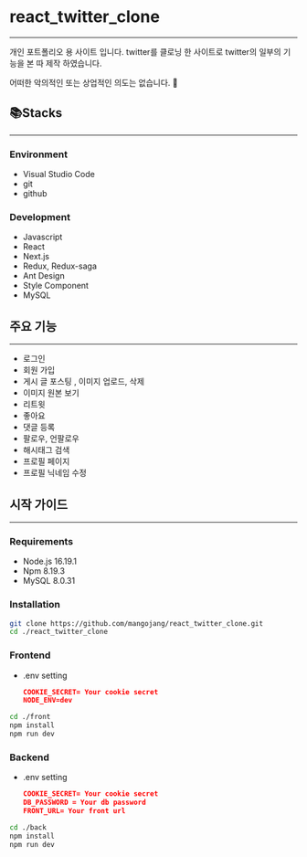 # react_twitter_clone

---

개인 포트폴리오 용 사이트 입니다.  twitter를 클로닝 한 사이트로 twitter의 일부의 기능을 본 따 제작 하였습니다.  

어떠한 악의적인 또는 상업적인 의도는 없습니다. 🙏


## 📚Stacks

---

### Environment

- Visual Studio Code
- git
- github

### Development

- Javascript
- React
- Next.js
- Redux, Redux-saga
- Ant Design
- Style Component
- MySQL


## 주요 기능

---

- 로그인
- 회원 가입
- 게시 글 포스팅 , 이미지 업로드, 삭제
- 이미지 원본 보기
- 리트윗
- 좋아요
- 댓글 등록
- 팔로우, 언팔로우
- 해시태그 검색
- 프로필 페이지
- 프로필 닉네임 수정

## 시작 가이드

---

### Requirements

- Node.js 16.19.1
- Npm 8.19.3
- MySQL 8.0.31

### Installation

```bash
git clone https://github.com/mangojang/react_twitter_clone.git 
cd ./react_twitter_clone
```

### Frontend

- .env setting
    
    ```json
    COOKIE_SECRET= Your cookie secret
    NODE_ENV=dev
    ```
    

```bash
cd ./front
npm install
npm run dev
```

### Backend

- .env setting
    
    ```json
    COOKIE_SECRET= Your cookie secret
    DB_PASSWORD = Your db password
    FRONT_URL= Your front url
    ```
    

```bash
cd ./back
npm install
npm run dev
```
